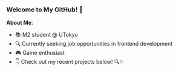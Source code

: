 ### Welcome to My GitHub! 👋

**About Me**:
- 📚 M2 student @ UTokyo
- 🔍 Currently seeking job opportunities in frontend development
- 🎮 Game enthusiast
- 👇 Check out my recent projects below! 🔍✨

